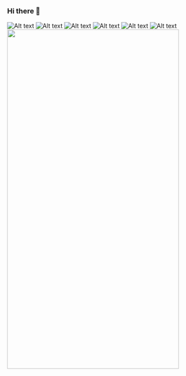 ### Hi there 👋
![Alt text](https://u.netology.ru/backend/uploads/legacy/shared_diplomas/image/385178/81764675ef1418c4c58e160be7cac63e.png)
![Alt text](https://u.netology.ru/backend/uploads/legacy/shared_diplomas/image/391232/a4963a58748759bd67f4b31f16257209.png)
![Alt text](https://u.netology.ru/backend/uploads/legacy/shared_diplomas/image/399391/3b6e5db6623a6d0a40efc568f87a718a.png)
![Alt text](https://u.netology.ru/backend/uploads/legacy/shared_diplomas/image/408464/1ffe8e911df07a6fa2d0c1c66e1da236.png)
![Alt text](https://u.netology.ru/backend/uploads/legacy/shared_diplomas/image/413970/1b472f1138b578d9c67b3e8ce5f3180a.png)
![Alt text](https://u.netology.ru/backend/uploads/legacy/shared_diplomas/image/423417/c248060d1d2a69be3862e5fb32bb2489.png)
<img src="(https://u.netology.ru/backend/uploads/legacy/shared_diplomas/image/385178/81764675ef1418c4c58e160be7cac63e.png)" width="400" height="790">

<!--
**wineperm/wineperm** is a ✨ _special_ ✨ repository because its `README.md` (this file) appears on your GitHub profile.

Here are some ideas to get you started:

- 🔭 I’m currently working on ...
- 🌱 I’m currently learning ...
- 👯 I’m looking to collaborate on ...
- 🤔 I’m looking for help with ...
- 💬 Ask me about ...
- 📫 How to reach me: ...
- 😄 Pronouns: ...
- ⚡ Fun fact: ...
-->
